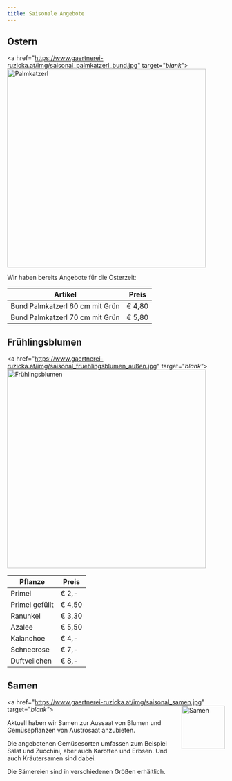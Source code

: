 ```yaml
---
title: Saisonale Angebote
---
```


## Ostern

<a href="https://www.gaertnerei-ruzicka.at/img/saisonal_palmkatzerl_bund.jpg" target="_blank"_>
  <img class="shadow" src="/img/saisonal_20180317_1.jpg" alt="Palmkatzerl" width="460">
</a>

Wir haben bereits Angebote für die Osterzeit:

Artikel                         | Preis
--------------------------------|-------
Bund Palmkatzerl 60 cm mit Grün | € 4,80
Bund Palmkatzerl 70 cm mit Grün | € 5,80

## Frühlingsblumen

<a href="https://www.gaertnerei-ruzicka.at/img/saisonal_fruehlingsblumen_außen.jpg" target="_blank"_>
  <img class="shadow" src="/img/saisonal_fruehlingsblumen_außen.jpg" alt="Frühlingsblumen" width="460">
</a>

Pflanze        | Preis
---------------|-------
Primel         | € 2,-
Primel gefüllt | € 4,50
Ranunkel       | € 3,30
Azalee         | € 5,50
Kalanchoe      | € 4,-
Schneerose     | € 7,-
Duftveilchen   | € 8,-

## Samen

<a href="https://www.gaertnerei-ruzicka.at/img/saisonal_samen.jpg" target="_blank"_>
  <img class="shadow" align="right" src="/img/saisonal_samen.jpg" alt="Samen" width="100">
</a>

Aktuell haben wir Samen zur Aussaat von Blumen und Gemüsepflanzen von Austrosaat anzubieten.

Die angebotenen Gemüsesorten umfassen zum Beispiel Salat und Zucchini, aber auch Karotten und Erbsen. Und auch Kräutersamen sind dabei.

Die Sämereien sind in verschiedenen Größen erhältlich.

<!--
## Schnittblumen

Blume   | Preis
--------|--------
Nelken  | € 1,20
Lilie   | € 3,50
Rosen   | € 2,50
-->
